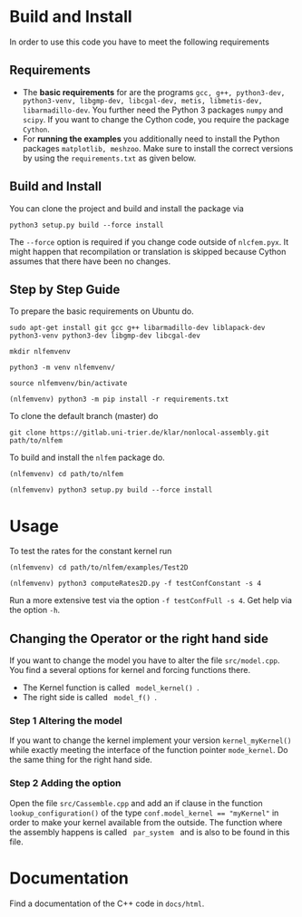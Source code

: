 # Build and Install

In order to use this code you have to meet the following requirements
## Requirements

- The **basic requirements** for are the programs 
  `gcc, g++, python3-dev, python3-venv, libgmp-dev, libcgal-dev, metis, libmetis-dev, libarmadillo-dev`. 
  You further need the Python 3 packages `numpy` and `scipy`. If you want to change
  the Cython code, you require the package `Cython`.
- For **running the examples** you additionally need to install the Python packages 
`matplotlib, meshzoo`. Make sure to install the correct versions by using the `requirements.txt` as given below.

## Build and Install

You can clone the project and build and install the package via

`python3 setup.py build --force install`

The `--force` option is required if you change code outside of `nlcfem.pyx`. 
It might happen that recompilation or translation is skipped because
Cython assumes that there have been no changes.

## Step by Step Guide
To prepare the basic requirements on Ubuntu do.

`sudo apt-get install git gcc g++ libarmadillo-dev liblapack-dev python3-venv python3-dev libgmp-dev libcgal-dev`

`mkdir nlfemvenv`

`python3 -m venv nlfemvenv/`

`source nlfemvenv/bin/activate`

`(nlfemvenv) python3 -m pip install -r requirements.txt`

To clone the default branch (master) do

`git clone https://gitlab.uni-trier.de/klar/nonlocal-assembly.git path/to/nlfem`

To build and install the `nlfem` package do.

`(nlfemvenv) cd path/to/nlfem`

`(nlfemvenv) python3 setup.py build --force install`

# Usage

To test the rates for the constant kernel run

`(nlfemvenv) cd path/to/nlfem/examples/Test2D`

`(nlfemvenv) python3 computeRates2D.py -f testConfConstant -s 4`

Run a more extensive test via the option `-f testConfFull -s 4`. Get help via the option `-h`.

## Changing the Operator or the right hand side
If you want to change the model you have to alter the file `src/model.cpp`. You find
a several options for kernel and forcing functions there. 

- The Kernel function is called <code>  model_kernel() </code>.
- The right side is called <code>  model_f() </code>.

### Step 1 Altering the model
If you want to change the kernel implement your version
`kernel_myKernel()` while exactly meeting the interface of the function pointer
`mode_kernel`. Do the same thing for the right hand side.

### Step 2 Adding the option
Open the file `src/Cassemble.cpp` and add an if clause in the function
`lookup_configuration()` of the type `conf.model_kernel == "myKernel"` in order
to make your kernel available from the outside.
The function where the assembly happens is called <code> par_system </code> and
is also to be found in this file.

# Documentation

Find a documentation of the C++ code in `docs/html`.
